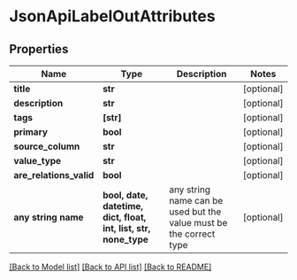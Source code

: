 # JsonApiLabelOutAttributes


## Properties
Name | Type | Description | Notes
------------ | ------------- | ------------- | -------------
**title** | **str** |  | [optional] 
**description** | **str** |  | [optional] 
**tags** | **[str]** |  | [optional] 
**primary** | **bool** |  | [optional] 
**source_column** | **str** |  | [optional] 
**value_type** | **str** |  | [optional] 
**are_relations_valid** | **bool** |  | [optional] 
**any string name** | **bool, date, datetime, dict, float, int, list, str, none_type** | any string name can be used but the value must be the correct type | [optional]

[[Back to Model list]](../README.md#documentation-for-models) [[Back to API list]](../README.md#documentation-for-api-endpoints) [[Back to README]](../README.md)


